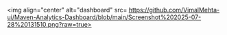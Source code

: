 







<img align="center" alt="dashboard"  src=  https://github.com/VimalMehta-ui/Maven-Analytics-Dashboard/blob/main/Screenshot%202025-07-28%20131510.png?raw=true>
